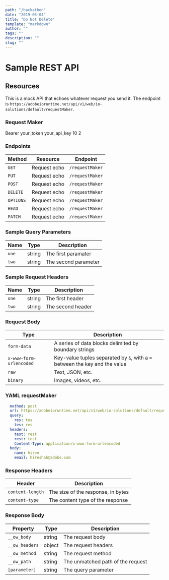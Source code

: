 ```yaml
---
path: "/hackathon"
date: "2019-05-04"
title: "Do Not Delete"
template: "markdown"
author: ""
tags: ""
description: ""
slug: ""
---
```


# Sample REST API
## Resources

This is a mock API that echoes whatever request you send it. The endpoint is `https://adobeioruntime.net/api/v1/web/io-solutions/default/requestMaker`.

### Request Maker

 <requestmaker method="GET" url="https://adobeioruntime.net/api/v1/web/io-solutions/default/requestMaker">
   <headers>
     <parameters name="Authorization">Bearer your_token</parameters>
     <parameters name="X-Api-Key">your_api_key</parameters>
   </headers>
   <query>
     <parameters name="limit">10</parameters>
     <parameters name="size">2</parameters>
   </query>
   <requestbody type="none"></requestbody>
 </requestmaker>

### Endpoints

| Method    | Resource     | Endpoint        |
| --------- | ------------ | --------------- |
| `GET`     | Request echo | `/requestMaker` |
| `PUT`     | Request echo | `/requestMaker` |
| `POST`    | Request echo | `/requestMaker` |
| `DELETE`  | Request echo | `/requestMaker` |
| `OPTIONS` | Request echo | `/requestMaker` |
| `HEAD`    | Request echo | `/requestMaker` |
| `PATCH`   | Request echo | `/requestMaker` |

### Sample Query Parameters

| Name  | Type   | Description          |
| ----- | ------ | -------------------- |
| `one` | string | The first paramater  |
| `two` | string | The second parameter |

### Sample Request Headers

| Name  | Type   | Description       |
| ----- | ------ | ----------------- |
| `one` | string | The first header  |
| `two` | string | The second header |

### Request Body

| Type                    | Description                                                                 |
| ----------------------- | --------------------------------------------------------------------------- |
| `form-data`             | A series of data blocks delimited by boundary strings                       |
| `x-www-form-urlencoded` | Key-value tuples separated by `&`, with a `=` between the key and the value |
| `raw`                   | Text, JSON, etc.                                                            |
| `binary`                | Images, videos, etc.                                                        |


### YAML requestMaker

```yaml {requestMaker: true}
  method: post
  url: https://adobeioruntime.net/api/v1/web/io-solutions/default/requestMaker
  query:
    res: tes
    tes: res
  headers:
    test: rest
    rest: test
    Content-Type: application/x-www-form-urlencoded
  body:
    name: hiren
    email: hireshah@adobe.com
```

### Response Headers

| Header           | Description                        |
| ---------------- | ---------------------------------- |
| `content-length` | The size of the response, in bytes |
| `content-type`   | The content type of the response   |

### Response Body

| Property       | Type   | Description                       |
| -------------- | ------ | --------------------------------- |
| `__ow_body`    | string | The request body                  |
| `__ow_headers` | object | The request headers               |
| `__ow_method`  | string | The request method                |
| `__ow_path`    | string | The unmatched path of the request |
| `[parameter]`  | string | The query parameter               |
